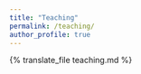 ```yaml
---
title: "Teaching"
permalink: /teaching/
author_profile: true
---
```


{% translate_file teaching.md %}
